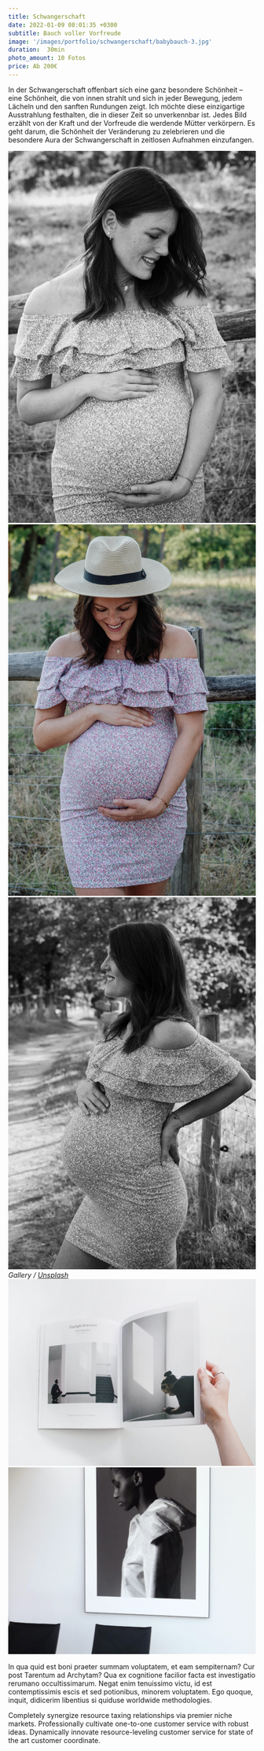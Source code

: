 ```yaml
---
title: Schwangerschaft
date: 2022-01-09 08:01:35 +0300
subtitle: Bauch voller Vorfreude
image: '/images/portfolio/schwangerschaft/babybauch-3.jpg'
duration:  30min
photo_amount: 10 Fotos
price: Ab 200€
---
```


In der Schwangerschaft offenbart sich eine ganz besondere Schönheit – eine Schönheit, die von innen strahlt und sich in jeder Bewegung, jedem Lächeln und den sanften Rundungen zeigt. Ich möchte diese einzigartige Ausstrahlung festhalten, die in dieser Zeit so unverkennbar ist. Jedes Bild erzählt von der Kraft und der Vorfreude die werdende Mütter verkörpern. Es geht darum, die Schönheit der Veränderung zu zelebrieren und die besondere Aura der Schwangerschaft in zeitlosen Aufnahmen einzufangen.

<div class="gallery-box">
  <div class="gallery">
    <img src="/images/portfolio/schwangerschaft/babybauch-5.jpg" loading="lazy" alt="Project">
    <img src="/images/portfolio/schwangerschaft/babybauch-4.jpg" loading="lazy" alt="Project">
    <img src="/images/portfolio/schwangerschaft/babybauch-6.jpg" loading="lazy" alt="Project">
  </div>
  <em>Gallery / <a href="https://unsplash.com/" target="_blank">Unsplash</a></em>
</div>



<div class="gallery-box">
  <div class="gallery">
    <img src="/images/project-example-4.jpg" loading="lazy" alt="Project">
    <img src="/images/project-example-5.jpg" loading="lazy" alt="Project">
  </div>
</div>

In qua quid est boni praeter summam voluptatem, et eam sempiternam? Cur post Tarentum ad Archytam? Qua ex cognitione facilior facta est investigatio rerumano occultissimarum. Negat enim tenuissimo victu, id est contemptissimis escis et sed potionibus, minorem voluptatem. Ego quoque, inquit, didicerim libentius si quiduse worldwide methodologies.

Completely synergize resource taxing relationships via premier niche markets. Professionally cultivate one-to-one customer service with robust ideas. Dynamically innovate resource-leveling customer service for state of the art customer coordinate.